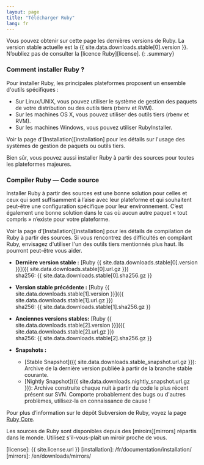 ```yaml
---
layout: page
title: "Télécharger Ruby"
lang: fr
---
```


Vous pouvez obtenir sur cette page les dernières versions de Ruby. La
version stable actuelle est la {{ site.data.downloads.stable[0].version }}.
N’oubliez pas de consulter la [licence Ruby][license].
{: .summary}

### Comment installer Ruby ?

Pour installer Ruby, les principales plateformes proposent un ensemble
d'outils spécifiques :

* Sur Linux/UNIX, vous pouvez utiliser le système de gestion des
  paquets de votre distribution ou des outils tiers (rbenv et RVM).
* Sur les machines OS X, vous pouvez utiliser des outils tiers (rbenv et RVM).
* Sur les machines Windows, vous pouvez utiliser RubyInstaller.

Voir la page d'[Installation][installation] pour les détails sur l'usage des
systèmes de gestion de paquets ou outils tiers.

Bien sûr, vous pouvez aussi installer Ruby à partir des sources pour toutes
les plateformes majeures.

### Compiler Ruby — Code source

Installer Ruby à partir des sources est une bonne solution pour celles et ceux
qui sont suffisamment à l’aise avec leur plateforme et qui souhaitent peut-être
une configuration spécifique pour leur environnement. C’est également une bonne
solution dans le cas où aucun autre paquet « tout compris » n’existe pour
votre plateforme.

Voir la page d'[Installation][installation] pour les détails de compilation de
Ruby à partir des sources. Si vous rencontrez des difficultés en compilant Ruby,
envisagez d'utiliser l'un des outils tiers mentionnés plus haut. Ils pourront
peut-être vous aider.

* **Dernière version stable :**
  [Ruby {{ site.data.downloads.stable[0].version }}]({{ site.data.downloads.stable[0].url.gz }})<br>
  sha256: {{ site.data.downloads.stable[0].sha256.gz }}

* **Version stable précédente :**
  [Ruby {{ site.data.downloads.stable[1].version }}]({{ site.data.downloads.stable[1].url.gz }})<br>
  sha256: {{ site.data.downloads.stable[1].sha256.gz }}

* **Anciennes versions stables:**
  [Ruby {{ site.data.downloads.stable[2].version }}]({{ site.data.downloads.stable[2].url.gz }})<br>
  sha256: {{ site.data.downloads.stable[2].sha256.gz }}

* **Snapshots :**
  * [Stable Snapshot]({{ site.data.downloads.stable_snapshot.url.gz }}):
    Archive de la dernière version publiée à partir de la branche stable courante.
  * [Nightly Snapshot]({{ site.data.downloads.nightly_snapshot.url.gz }}):
    Archive construite chaque nuit à partir du code le plus récent présent sur SVN.
    Comporte probablement des bugs ou d'autres problèmes, utilisez-la en connaissance de cause !

Pour plus d’information sur le dépôt Subversion de Ruby, voyez la page
[Ruby Core](/fr/community/ruby-core/).

Les sources de Ruby sont disponibles depuis des [miroirs][mirrors] répartis dans le monde.
Utilisez s'il-vous-plaît un miroir proche de vous.



[license]: {{ site.license.url }}
[installation]: /fr/documentation/installation/
[mirrors]: /en/downloads/mirrors/
